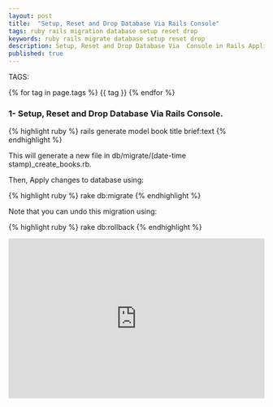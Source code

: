 ```yaml
---
layout: post
title:  "Setup, Reset and Drop Database Via Rails Console"
tags: ruby rails migration database setup reset drop 
keywords: ruby rails migrate database setup reset drop
description: Setup, Reset and Drop Database Via  Console in Rails Application.
published: true
---
```


   TAGS:
   
   {% for tag in page.tags %} {{ tag }} {% endfor %}

<h3>1- Setup, Reset and Drop Database Via Rails Console.</h3>

{% highlight ruby %}
rails generate model book title brief:text
{% endhighlight %}

This will generate a new file in db/migrate/(date-time stamp)_create_books.rb.

Then, Apply changes to database using:

{% highlight ruby %}
rake db:migrate
{% endhighlight %}

Note that you can undo this migration using:

{% highlight ruby %}
rake db:rollback
{% endhighlight %}

<iframe width="100%" height="315" src="https://www.youtube.com/embed/A4DvaZ_lR0U" frameborder="0" allowfullscreen></iframe>
